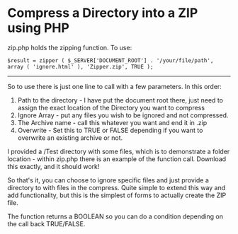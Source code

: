<h1>Compress a Directory into a ZIP using PHP</h1>

<p>zip.php holds the zipping function. To use: </p>

<p><code>$result = zipper ( $_SERVER['DOCUMENT_ROOT'] . '/your/file/path', array ( 'ignore.html' ), 'Zipper.zip', TRUE );</code></p>

<hr>

<p>So to use there is just one line to call with a few parameters. In this order:  </p>

<ol>
  <li>Path to the directory - I have put the document root there, just need to assign the exact 
  location of the Directory you want to compress</li>
  <li>Ignore Array - put any files you wish to be ignored and not compressed.</li>
  <li>The Archive name - call this whatever you want and end it in .zip</li>
  <li>Overwrite - Set this to TRUE or FALSE depending if you want to overwrite an existing archive or not.</li>
</ol>

<p>I provided a /Test directory with some files, which is to demonstrate a folder location - within zip.php there is an example of the function call. Download this exactly, and it should work!</p>

<p>So that's it, you can choose to ignore specific files and just provide a directory to with files in the compress. Quite simple
to extend this way and add functionality, but this is the simplest of forms to actually create the ZIP file. </p>
<p>The function returns a BOOLEAN so you can do a condition depending on the call back TRUE/FALSE.</p>

